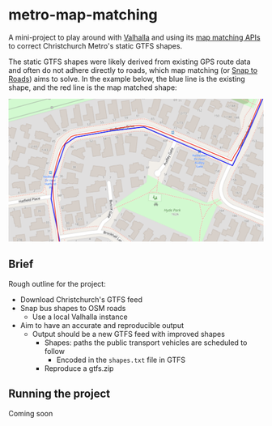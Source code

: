 # metro-map-matching

A mini-project to play around with [Valhalla](https://valhalla.github.io/valhalla/) and using its [map matching APIs](https://valhalla.github.io/valhalla/api/map-matching/api-reference/) to correct Christchurch Metro's static GTFS shapes.

The static GTFS shapes were likely derived from existing GPS route data and often do not adhere directly to roads, which map matching (or [Snap to Roads](https://developers.google.com/maps/documentation/roads/snap)) aims to solve. In the example below, the blue line is the existing shape, and the red line is the map matched shape:

![Example of map matching, blue line is the existing shape, red line is map matched shape](example.png)

## Brief

Rough outline for the project:

- Download Christchurch's GTFS feed
- Snap bus shapes to OSM roads
    - Use a local Valhalla instance
- Aim to have an accurate and reproducible output
    - Output should be a new GTFS feed with improved shapes
        - Shapes: paths the public transport vehicles are scheduled to follow
            - Encoded in the `shapes.txt` file in GTFS
        - Reproduce a gtfs.zip

## Running the project

Coming soon
